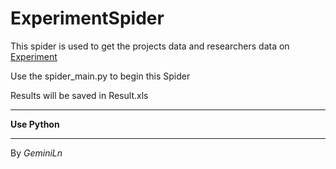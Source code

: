 # ExperimentSpider


This spider is used to get the projects data and researchers data on [Experiment](https://experiment.com/)

Use the spider_main.py to begin this Spider

Results will be saved in Result.xls

***

**Use Python**

***

By *GeminiLn*

